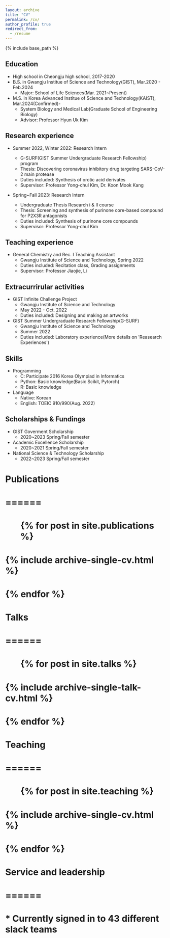 ```yaml
---
layout: archive
title: "CV"
permalink: /cv/
author_profile: true
redirect_from:
  - /resume
---
```


{% include base_path %}

Education
------
* High school in Cheongju high school, 2017-2020
* B.S. in Gwangju Institue of Science and Technology(GIST), Mar.2020 - Feb.2024
  * Major: School of Life Sciences(Mar. 2021~Present)
* M.S. in Korea Advanced Institue of Science and Technology(KAIST), Mar.2024(Confirmed)-
  * System Biology and Medical Lab(Graduate School of Engineering Biology)
  * Advisor: Professor Hyun Uk Kim

Research experience
------
* Summer 2022, Winter 2022: Research Intern
  * G-SURF(GIST Summer Undergraduate Research Fellowship) program
  * Thesis: Discovering coronavirus inhibitory drug targeting SARS-CoV-2 main protease
  * Duties included: Synthesis of orotic acid derivates
  * Supervisor: Professor Yong-chul Kim, Dr. Koon Mook Kang
 
* Spring~Fall 2023: Research Intern
  * Undergraduate Thesis Research i & II course
  * Thesis: Screening and synthesis of purinone core-based compound for P2X3R antagonists
  * Duties included: Synthesis of purinone core compounds
  * Supervisor: Professor Yong-chul Kim
 
Teaching experience
------
* General Chemistry and Rec. I Teaching Assistant
  * Gwangju Institute of Science and Technology, Spring 2022
  * Duties included: Recitation class, Grading assignments
  * Supervisor: Professor Jiaojie, Li
 
Extracurrirular activities
------
* GIST Infinite Challenge Project
  * Gwangju Institute of Science and Technology
  * May 2022 - Oct. 2022
  * Duties included: Designing and making an artworks
* GIST Summer Undergraduate Research Fellowship(G-SURF)
  * Gwangju Institute of Science and Technology
  * Summer 2022
  * Duties included: Laboratory experience(More details on 'Reasearch Experiences')
 
Skills
------
* Programming
  * C: Participate 2016 Korea Olympiad in Informatics
  * Python: Basic knowledge(Basic Scikit, Pytorch)
  * R: Basic knowledge
* Language
  * Native: Korean
  * English: TOEIC 910/990(Aug. 2022)
 
Scholarships & Fundings
------
* GIST Goverment Scholarship
  * 2020~2023 Spring/Fall semester
* Academic Excellence Scholarship
  * 2020~2021 Spring/Fall semester
* National Science & Technology Scholarship
  * 2022~2023 Spring/Fall semester

# Publications
# ======
#   <ul>{% for post in site.publications %}
#     {% include archive-single-cv.html %}
#   {% endfor %}</ul>
  
# Talks
# ======
#   <ul>{% for post in site.talks %}
#     {% include archive-single-talk-cv.html %}
#   {% endfor %}</ul>
  
# Teaching
# ======
#   <ul>{% for post in site.teaching %}
#     {% include archive-single-cv.html %}
#   {% endfor %}</ul>
  
# Service and leadership
# ======
# * Currently signed in to 43 different slack teams
